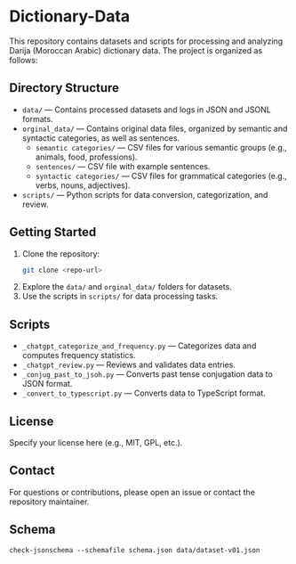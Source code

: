 # Dictionary-Data

This repository contains datasets and scripts for processing and analyzing Darija (Moroccan Arabic) dictionary data. The project is organized as follows:

## Directory Structure

- `data/` — Contains processed datasets and logs in JSON and JSONL formats.
- `orginal_data/` — Contains original data files, organized by semantic and syntactic categories, as well as sentences.
  - `semantic categories/` — CSV files for various semantic groups (e.g., animals, food, professions).
  - `sentences/` — CSV file with example sentences.
  - `syntactic categories/` — CSV files for grammatical categories (e.g., verbs, nouns, adjectives).
- `scripts/` — Python scripts for data conversion, categorization, and review.

## Getting Started

1. Clone the repository:
   ```zsh
   git clone <repo-url>
   ```
2. Explore the `data/` and `orginal_data/` folders for datasets.
3. Use the scripts in `scripts/` for data processing tasks.

## Scripts

- `_chatgpt_categorize_and_frequency.py` — Categorizes data and computes frequency statistics.
- `_chatgpt_review.py` — Reviews and validates data entries.
- `_conjug_past_to_jsoh.py` — Converts past tense conjugation data to JSON format.
- `_convert_to_typescript.py` — Converts data to TypeScript format.

## License

Specify your license here (e.g., MIT, GPL, etc.).

## Contact

For questions or contributions, please open an issue or contact the repository maintainer.


## Schema

```
check-jsonschema --schemafile schema.json data/dataset-v01.json
```